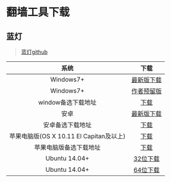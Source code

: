 # 翻墙工具下载

## 蓝灯

> [蓝灯github](https://github.com/getlantern/download)

|系统|下载|
|:---:|:---:|
|Windows7+|[最新版下载](https://raw.githubusercontent.com/getlantern/lantern-binaries/master/lantern-installer.exe )|
|Windows7+|[作者预留版](https://github.com/BrucePhoebus/developer-note/tree/master/资源积累/资源/工具/lantern-installer.exe)|
|window备选下载地址|[下载](https://s3.amazonaws.com/lantern/lantern-installer.exe)|
|安卓|[最新版下载](https://raw.githubusercontent.com/getlantern/lantern-binaries/master/lantern-installer.apk)|
|安卓备选下载地址|[下载](https://s3.amazonaws.com/lantern/lantern-installer.apk)|
|苹果电脑版(OS X 10.11 El Capitan及以上)|[下载](https://raw.githubusercontent.com/getlantern/lantern-binaries/master/lantern-installer.dmg)|
|苹果电脑版备选下载地址|[下载](https://s3.amazonaws.com/lantern/lantern-installer.dmg)|
|Ubuntu 14.04+|[32位下载](https://raw.githubusercontent.com/getlantern/lantern-binaries/master/lantern-installer-32-bit.deb)|
|Ubuntu 14.04+|[64位下载](https://raw.githubusercontent.com/getlantern/lantern-binaries/master/lantern-installer-64-bit.deb)|

